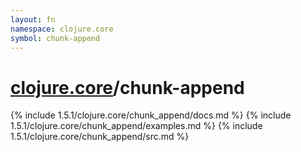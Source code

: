 ```yaml
---
layout: fn
namespace: clojure.core
symbol: chunk-append
---
```


# [clojure.core](../)/chunk-append

{% include 1.5.1/clojure.core/chunk_append/docs.md %}
{% include 1.5.1/clojure.core/chunk_append/examples.md %}
{% include 1.5.1/clojure.core/chunk_append/src.md %}

